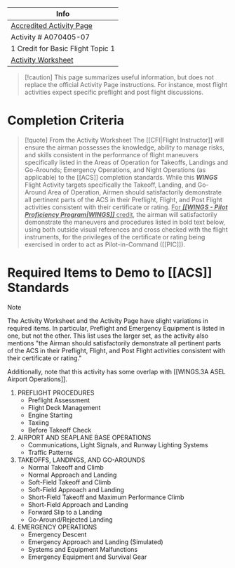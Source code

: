 | Info                                                                                                                                             |
| ------------------------------------------------------------------------------------------------------------------------------------------------ |
| [Accredited Activity Page](https://www.faasafety.gov/WINGS/pub/accreditedactivities/accreditedActivityViewer.aspx?aaid=10)                       |
| Activity # A070405-07                                                                                                                            | 
| 1 Credit for Basic Flight Topic 1                                                                                                                |
| [Activity Worksheet](https://www.faasafety.gov/files/gslac/library/documents/2019/Jun/193534/A070405-07%20ASEL-Takeoffs_Landings_Go-Arounds.pdf) |

> [!caution] This page summarizes useful information, but does not replace the official Activity Page instructions.
> For instance, most flight activities expect specific preflight and post flight discussions.

# Completion Criteria
> [!quote] From the Activity Worksheet
> The [[CFI|Flight Instructor]] will ensure the airman possesses the knowledge, ability to manage risks, and skills consistent in the performance of flight maneuvers specifically listed in the Areas of Operation for Takeoffs, Landings and Go-Arounds; Emergency Operations, and Night Operations (as applicable) to the [[ACS]] completion standards. While this ***WINGS*** Flight Activity targets specifically the Takeoff, Landing, and Go-Around Area of Operation, Airmen should satisfactorily demonstrate all pertinent parts of the ACS in their Preflight, Flight, and Post Flight activities consistent with their certificate or rating. <u>For ***[[WINGS - Pilot Proficiency Program|WINGS]]*** credit</u>, the airman will satisfactorily demonstrate the maneuvers and procedures listed in bold text below, using both outside visual references and cross checked with the flight instruments, for the privileges of the certificate or rating being exercised in order to act as Pilot-in-Command ([[PIC]]).

# Required Items to Demo to [[ACS]] Standards
> [!note]
> The Activity Worksheet and the Activity Page have slight variations in required items. In particular, Preflight and Emergency Equipment is listed in one, but not the other. This list uses the larger set, as the activity also mentions "the Airman should satisfactorily demonstrate all pertinent parts of the ACS in their Preflight, Flight, and Post Flight activities consistent with their certificate or rating."
> 
> Additionally, note that this activity has some overlap with [[WINGS.3A ASEL Airport Operations]].

1.  PREFLIGHT PROCEDURES
	- Preflight Assessment
	- Flight Deck Management
	- Engine Starting
	- Taxiing
	- Before Takeoff Check
2.  AIRPORT AND SEAPLANE BASE OPERATIONS
	- Communications, Light Signals, and Runway Lighting Systems
	- Traffic Patterns
3.  TAKEOFFS, LANDINGS, AND GO-AROUNDS
	- Normal Takeoff and Climb
	- Normal Approach and Landing
	- Soft-Field Takeoff and Climb
	- Soft-Field Approach and Landing
	- Short-Field Takeoff and Maximum Performance Climb
	- Short-Field Approach and Landing
	- Forward Slip to a Landing
	- Go-Around/Rejected Landing
8.  EMERGENCY OPERATIONS
	- Emergency Descent
	- Emergency Approach and Landing (Simulated)
	- Systems and Equipment Malfunctions
	- Emergency Equipment and Survival Gear
